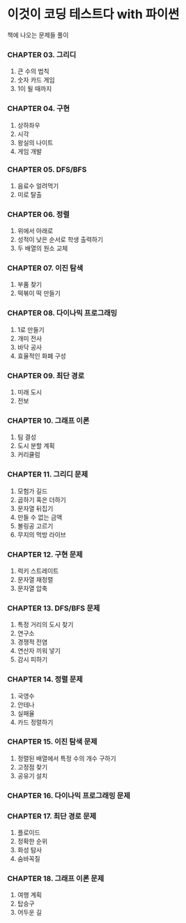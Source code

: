 # 이것이 코딩 테스트다 with 파이썬
책에 나오는 문제들 풀이

### CHAPTER 03. 그리디
1. 큰 수의 법칙
2. 숫자 카드 게임
3. 1이 될 때까지

### CHAPTER 04. 구현
1. 상하좌우
2. 시각
3. 왕실의 나이트
4. 게임 개발

### CHAPTER 05. DFS/BFS
1. 음료수 얼려먹기
2. 미로 탈출

### CHAPTER 06. 정렬
1. 위에서 아래로
2. 성적이 낮은 순서로 학생 출력하기
3. 두 배열의 원소 교체

### CHAPTER 07. 이진 탐색
1. 부품 찾기
2. 떡볶이 떡 만들기

### CHAPTER 08. 다이나믹 프로그래밍
1. 1로 만들기
2. 개미 전사
3. 바닥 공사
4. 효율적인 화폐 구성

### CHAPTER 09. 최단 경로
1. 미래 도시
2. 전보

### CHAPTER 10. 그래프 이론
1. 팀 결성
2. 도시 분할 계획
3. 커리큘럼

### CHAPTER 11. 그리디 문제
1. 모험가 길드
2. 곱하기 혹은 더하기
3. 문자열 뒤집기
4. 만들 수 없는 금액
5. 볼링공 고르기
6. 무지의 먹방 라이브

### CHAPTER 12. 구현 문제
1. 럭키 스트레이트
2. 문자열 재정렬
3. 문자열 압축

### CHAPTER 13. DFS/BFS 문제
1. 특정 거리의 도시 찾기
2. 연구소
3. 경쟁적 전염
4. 연산자 끼워 넣기
5. 감시 피하기

### CHAPTER 14. 정렬 문제
1. 국영수
2. 안테나
3. 실패율
4. 카드 정렬하기

### CHAPTER 15. 이진 탐색 문제
1. 정렬된 배열에서 특정 수의 개수 구하기
2. 고정점 찾기
3. 공유기 설치

### CHAPTER 16. 다이나믹 프로그래밍 문제

### CHAPTER 17. 최단 경로 문제
1. 플로이드
2. 정확한 순위
3. 화성 탐사
4. 숨바꼭질

### CHAPTER 18. 그래프 이론 문제
1. 여행 계획
2. 탑승구
3. 어두운 길
